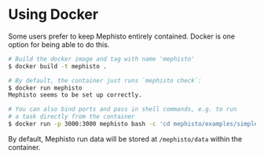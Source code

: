 # Using Docker

Some users prefer to keep Mephisto entirely contained. Docker is one option for being able to do this.

```bash
# Build the docker image and tag with name 'mephisto'
$ docker build -t mephisto . 

# By default, the container just runs `mephisto check`:
$ docker run mephisto
Mephisto seems to be set up correctly.

# You can also bind ports and pass in shell commands, e.g. to run
# a task directly from the container
$ docker run -p 3000:3000 mephisto bash -c 'cd mephisto/examples/simple_static_task && python static_test_script.py'

```
By default, Mephisto run data will be stored at `/mephisto/data` within the container.
